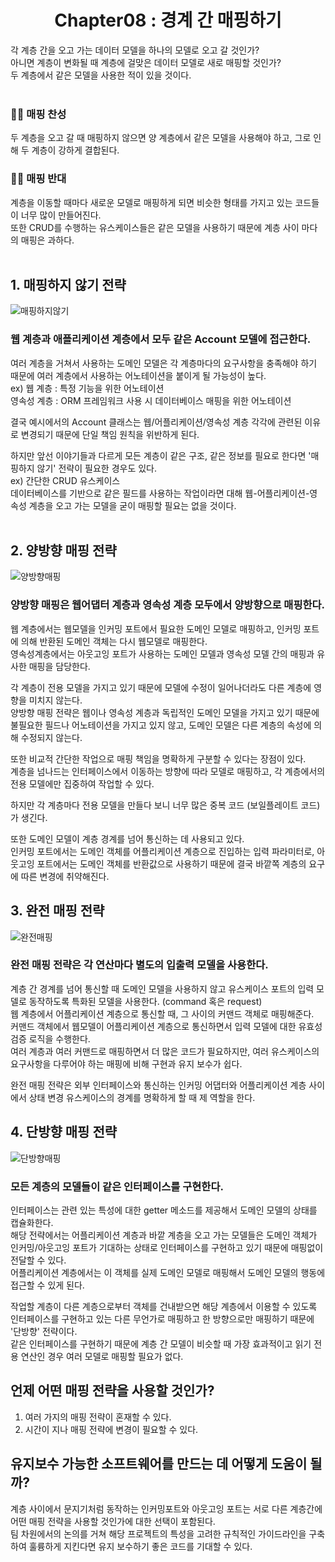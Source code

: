 <div align="center">
  <h1>Chapter08 : 경계 간 매핑하기</h1>
</div>

각 계층 간을 오고 가는 데이터 모델을 하나의 모델로 오고 갈 것인가?<br>
아니면 계층이 변화될 때 계층에 걸맞은 데이터 모델로 새로 매핑할 것인가?<br>
두 계층에서 같은 모델을 사용한 적이 있을 것이다.
<br></br>


### 🙋‍♀️ 매핑 찬성
두 계층을 오고 갈 때 매핑하지 않으면 양 계층에서 같은 모델을 사용해야 하고, 그로 인해 두 계층이 강하게 결합된다.

### 🙋‍♂️ 매핑 반대
계층을 이동할 때마다 새로운 모델로 매핑하게 되면 비슷한 형태를 가지고 있는 코드들이 너무 많이 만들어진다.<br>
또한 CRUD를 수행하는 유스케이스들은 같은 모델을 사용하기 때문에 계층 사이 마다의 매핑은 과하다.
<br></br>

## 1. 매핑하지 않기 전략

![매핑하지않기](https://user-images.githubusercontent.com/26564996/169595756-d592c175-10d3-42c3-822a-5f5f6291b931.jpg)

### 웹 계층과 애플리케이션 계층에서 모두 같은 Account 모델에 접근한다.

여러 계층을 거쳐서 사용하는 도메인 모델은 각 계층마다의 요구사항을 충족해야 하기 때문에 여러 계층에서 사용하는 어노테이션을 붙이게 될 가능성이 높다.<br>
ex) 웹 계층 : 특정 기능을 위한 어노테이션<br>
영속성 계층 : ORM 프레임워크 사용 시 데이터베이스 매핑을 위한 어노테이션<br>

결국 예시에서의 Account 클래스는 웹/어플리케이션/영속성 계층 각각에 관련된 이유로 변경되기 때문에 단일 책임 원칙을 위반하게 된다.<br>

하지만 앞선 이야기들과 다르게 모든 계층이 같은 구조, 같은 정보를 필요로 한다면 '매핑하지 않기' 전략이 필요한 경우도 있다.<br>
ex) 간단한 CRUD 유스케이스<br>
데이터베이스를 기반으로 같은 필드를 사용하는 작업이라면 대해 웹-어플리케이션-영속성 계층을 오고 가는 모델을 굳이 매핑할 필요는 없을 것이다.<br></br>


## 2. 양방향 매핑 전략

![양방향매핑](https://user-images.githubusercontent.com/26564996/169595762-016abd60-654a-403f-bd73-a701259916d4.jpg)

### 양방향 매핑은 웹어댑터 계층과 영속성 계층 모두에서 양방향으로 매핑한다.

웹 계층에서는 웹모델을 인커밍 포트에서 필요한 도메인 모델로 매핑하고, 인커밍 포트에 의해 반환된 도메인 객체는 다시 웹모델로 매핑한다.<br>
영속성계층에서는 아웃고잉 포트가 사용하는 도메인 모델과 영속성 모델 간의 매핑과 유사한 매핑을 담당한다.<br>

각 계층이 전용 모델을 가지고 있기 때문에 모델에 수정이 일어나더라도 다른 계층에 영향을 미치지 않는다.<br>
양방향 매핑 전략은 웹이나 영속성 계층과 독립적인 도메인 모델을 가지고 있기 때문에 불필요한 필드나 어노테이션을 가지고 있지 않고, 도메인 모델은 다른 계층의 속성에 의해 수정되지 않는다.<br>

또한 비교적 간단한 작업으로 매핑 책임을 명확하게 구분할 수 있다는 장점이 있다.<br>
계층을 넘나드는 인터페이스에서 이동하는 방향에 따라 모델로 매핑하고, 각 계층에서의 전용 모델에만 집중하여 작업할 수 있다.<br>

하지만 각 계층마다 전용 모델을 만들다 보니 너무 많은 중복 코드 (보일플레이트 코드)가 생긴다.<br>

또한 도메인 모델이 계층 경계를 넘어 통신하는 데 사용되고 있다.<br>
인커밍 포트에서는 도메인 객체를 어플리케이션 계층으로 진입하는 입력 파라미터로, 아웃고잉 포트에서는 도메인 객체를 반환값으로 사용하기 때문에 결국 바깥쪽 계층의 요구에 따른 변경에 취약해진다.<br>

## 3. 완전 매핑 전략

![완전매핑](https://user-images.githubusercontent.com/26564996/169595765-96ed718d-701a-4aab-b506-9ae37338600b.jpg)

### 완전 매핑 전략은 각 연산마다 별도의 입출력 모델을 사용한다.

계층 간 경계를 넘어 통신할 때 도메인 모델을 사용하지 않고 유스케이스 포트의 입력 모델로 동작하도록 특화된 모델을 사용한다. (command 혹은 request)<br>
웹 계층에서 어플리케이션 계층으로 통신할 때, 그 사이의 커맨드 객체로 매핑해준다.<br>
커맨드 객체에서 웹모델이 어플리케이션 계층으로 통신하면서 입력 모델에 대한 유효성 검증 로직을 수행한다.<br>
여러 계층과 여러 커맨드로 매핑하면서 더 많은 코드가 필요하지만, 여러 유스케이스의 요구사항을 다루어야 하는 매핑에 비해 구현과 유지 보수가 쉽다.<br>

완전 매핑 전략은 외부 인터페이스와 통신하는 인커밍 어댑터와 어플리케이션 계층 사이에서 상태 변경 유스케이스의 경계를 명확하게 할 때 제 역할을 한다.

## 4. 단방향 매핑 전략

![단방향매핑](https://user-images.githubusercontent.com/26564996/169595740-012069d9-acfa-4944-923c-b3371a86cecc.jpg)

### 모든 계층의 모델들이 같은 인터페이스를 구현한다.

인터페이스는 관련 있는 특성에 대한 getter 메소드를 제공해서 도메인 모델의 상태를 캡슐화한다.<br>
해당 전략에서는 어플리케이션 계층과 바깥 계층을 오고 가는 모델들은 도메인 객체가 인커밍/아웃고잉 포트가 기대하는 상태로 인터페이스를 구현하고 있기 때문에 매핑없이 전달할 수 있다.<br>
어플리케이션 계층에서는 이 객체를 실제 도메인 모델로 매핑해서 도메인 모델의 행동에 접근할 수 있게 된다.<br>

작업할 계층이 다른 계층으로부터 객체를 건내받으면 해당 계층에서 이용할 수 있도록 인터페이스를 구현하고 있는 다른 무언가로 매핑하고 한 방향으로만 매핑하기 때문에 '단방향' 전략이다.<br>
같은 인터페이스를 구현하기 때문에 계층 간 모델이 비슷할 때 가장 효과적이고 읽기 전용 연산인 경우 여러 모델로 매핑할 필요가 없다.<br>

## 언제 어떤 매핑 전략을 사용할 것인가?

1. 여러 가지의 매핑 전략이 혼재할 수 있다.
2. 시간이 지나 매핑 전략에 변경이 필요할 수 있다.

## 유지보수 가능한 소프트웨어를 만드는 데 어떻게 도움이 될까?

계층 사이에서 문지기처럼 동작하는 인커밍포트와 아웃고잉 포트는 서로 다른 계층간에 어떤 매핑 전략을 사용할 것인가에 대한 선택이 포함된다.<br>
팀 차원에서의 논의를 거쳐 해당 프로젝트의 특성을 고려한 규칙적인 가이드라인을 구축하여 훌륭하게 지킨다면 유지 보수하기 좋은 코드를 기대할 수 있다.
